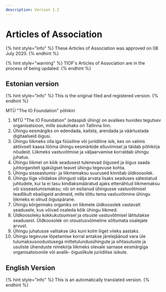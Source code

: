 ```yaml
---
description: Version 1.2
---
```


# Articles of Association

{% hint style="info" %}
These Articles of Association was approved on 08 July 2020.
{% endhint %}

{% hint style="warning" %}
TIOF's Articles of Association are in the process of being updated.
{% endhint %}

## Estonian version&#x20;

{% hint style="info" %}
This is the original filed and registered version.
{% endhint %}

MTÜ "The IO Foundation" põhikiri

1. MTÜ "The IO Foundation" (edaspidi ühing) on avalikes huvides tegutsev organisatsioon, mille asukohaks on Tallinna linn.
2. Ühingu eesmärgiks on edendada, kaitsta, arendada ja väärtustada digitaalseid õigusi.
3. Ühingu liikmeks olla iga füüsiline või juriidiline isik, kes on valmis aktiivselt kaasa lööma ühingu eesmärkide elluviimisel ja täidab põhikirja nõudeid. Liikmeks vastuvõtmise ja väljaarvamise korraldab ühingu juhatus.
4. Ühingu liikmel on kõik seadusest tulenevad õigused ja õigus saada juhtorganitelt igakülgset teavet ühingu tegevuse kohta.
5. Ühingu sisseastumis- ja liikmemaksu suurused kinnitab üldkoosolek.
6. Ühingu liige võidakse ühingust välja arvata lisaks seaduses sätestatud juhtudele, kui ta ei tasu kindlaksmääratud ajaks ettenähtud liikmemaksu või sisseastumismaksu; või on esitanud ühingusse vastuvõtmisel teadlikult ebaõigeid andmeid, mille tõttu tema vastuvõtmine ühingu liikmeks ei olnud õiguspärane.
7. Ühingu kõrgeimaks organiks on liikmete üldkoosolek vastavalt seadusele, kus võivad osaleda kõik ühingu liikmed.
8. Üldkoosoleku kokkukutsumisel ja otsuste vastuvõtmisel lähtutakse seadusest. Üldkoosolek on otsustusvõimeline sõltumata osalejate arvust.
9. Ühingu juhatusse valitakse üks kuni kolm liiget viieks aastaks.
10. Ühingu tegevuse lõpetamise korral antakse järelejäänud vara üle tulumaksusoodustusega mittetulundusühingute ja sihtasutuste ja usuliste ühenduste nimekirja liikmeks olevale sarnase eesmärgiga organisatsioonile või avalik- õiguslikule juriidilise isikule.



## English Version

{% hint style="info" %}
This is an automatically translated version.
{% endhint %}







